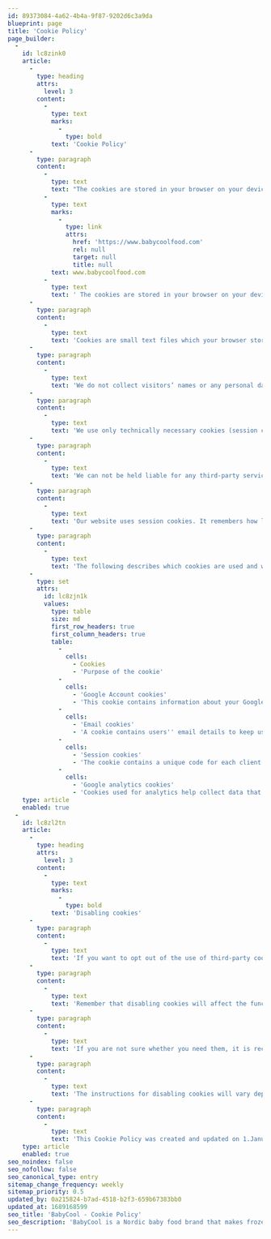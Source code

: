 ```yaml
---
id: 89373084-4a62-4b4a-9f87-9202d6c3a9da
blueprint: page
title: 'Cookie Policy'
page_builder:
  -
    id: lc8zink0
    article:
      -
        type: heading
        attrs:
          level: 3
        content:
          -
            type: text
            marks:
              -
                type: bold
            text: 'Cookie Policy'
      -
        type: paragraph
        content:
          -
            type: text
            text: "The cookies are stored in your browser on your device when you visit our website\_"
          -
            type: text
            marks:
              -
                type: link
                attrs:
                  href: 'https://www.babycoolfood.com'
                  rel: null
                  target: null
                  title: null
            text: www.babycoolfood.com
          -
            type: text
            text: ' The cookies are stored in your browser on your device when you visit our website'
      -
        type: paragraph
        content:
          -
            type: text
            text: 'Cookies are small text files which your browser stores on your device when you visit our website. You can prevent the use of cookies at any time by adjusting the settings of your browser (e.g. to not accept new cookies, to indicate new cookies, and/or to erase all previously stored cookies). You can also activate the “Do Not Track” function of your browser which our Website respects. You can find information on how to change your browser settings in the help function of your browser.'
      -
        type: paragraph
        content:
          -
            type: text
            text: 'We do not collect visitors’ names or any personal data with cookies. We will not use your personal data for advertising purposes either.'
      -
        type: paragraph
        content:
          -
            type: text
            text: 'We use only technically necessary cookies (session cookies). Our website includes third party technical functions in order to improve the service, i.e. Google page translation scripts etc. where relevant. These functions use anonymized cookies, or specific third-party cookies only when they are activated.'
      -
        type: paragraph
        content:
          -
            type: text
            text: 'We can not be held liable for any third-party services which are out of our control. Primarily, for example, Google (for translating the content of the Website) etc.'
      -
        type: paragraph
        content:
          -
            type: text
            text: 'Our website uses session cookies. It remembers how long the user has been on our website. Third party cookies are added automatically by Google.'
      -
        type: paragraph
        content:
          -
            type: text
            text: 'The following describes which cookies are used and what is their purpose of use on our website:'
      -
        type: set
        attrs:
          id: lc8zjn1k
          values:
            type: table
            size: md
            first_row_headers: true
            first_column_headers: true
            table:
              -
                cells:
                  - Cookies
                  - 'Purpose of the cookie'
              -
                cells:
                  - 'Google Account cookies'
                  - 'This cookie contains information about your Google email account. In addition, if you are logged in to our website via your Google Account. For security purposes, cookies authenticate and protect users and prevent fraud when users interact with the service.'
              -
                cells:
                  - 'Email cookies'
                  - 'A cookie contains users'' email details to keep users'' details up to date and to allow you to log in to our website with your account.'
              -
                cells:
                  - 'Session cookies'
                  - 'The cookie contains a unique code for each client. The session cookie knows where to find each client''s details in the database. In other words, without it, shopping would not be as efficient and functional as it is today. These cookies do not store any personal data.'
              -
                cells:
                  - 'Google analytics cookies'
                  - 'Cookies used for analytics help collect data that allows us to understand how users interact with our service. This knowledge allows us to both improve the content of the service and create better features that enhance the user experience. Google Analytics cookies help us to understand how people use the service, collect information and provide website usage statistics without Google being able to personally identify individual visitors.'
    type: article
    enabled: true
  -
    id: lc8zl2tn
    article:
      -
        type: heading
        attrs:
          level: 3
        content:
          -
            type: text
            marks:
              -
                type: bold
            text: 'Disabling cookies'
      -
        type: paragraph
        content:
          -
            type: text
            text: 'If you want to opt out of the use of third-party cookies completely, you need to check your browser settings.'
      -
        type: paragraph
        content:
          -
            type: text
            text: 'Remember that disabling cookies will affect the functionality of this and many other websites you visit. Disabling cookies will usually also disable certain functions and features of the website concerned.'
      -
        type: paragraph
        content:
          -
            type: text
            text: 'If you are not sure whether you need them, it is recommended that you leave the default settings for cookies in your web browser, in case they are used to provide the service you are using.'
      -
        type: paragraph
        content:
          -
            type: text
            text: 'The instructions for disabling cookies will vary depending on your browser software. For specific instructions, please refer to your browser support documentation.'
      -
        type: paragraph
        content:
          -
            type: text
            text: 'This Cookie Policy was created and updated on 1.January 2023.'
    type: article
    enabled: true
seo_noindex: false
seo_nofollow: false
seo_canonical_type: entry
sitemap_change_frequency: weekly
sitemap_priority: 0.5
updated_by: 0a215824-b7ad-4518-b2f3-659b67383bb0
updated_at: 1689168599
seo_title: 'BabyCool - Cookie Policy'
seo_description: 'BabyCool is a Nordic baby food brand that makes frozen baby puree cubes from local organic raw materials.'
---
```

